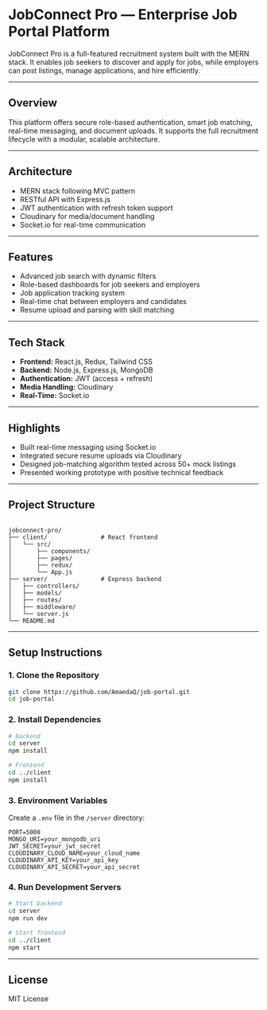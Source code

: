 
# JobConnect Pro — Enterprise Job Portal Platform

JobConnect Pro is a full-featured recruitment system built with the MERN stack. It enables job seekers to discover and apply for jobs, while employers can post listings, manage applications, and hire efficiently.

---

## Overview

This platform offers secure role-based authentication, smart job matching, real-time messaging, and document uploads. It supports the full recruitment lifecycle with a modular, scalable architecture.

---

## Architecture

- MERN stack following MVC pattern
- RESTful API with Express.js
- JWT authentication with refresh token support
- Cloudinary for media/document handling
- Socket.io for real-time communication

---

## Features

- Advanced job search with dynamic filters
- Role-based dashboards for job seekers and employers
- Job application tracking system
- Real-time chat between employers and candidates
- Resume upload and parsing with skill matching

---

## Tech Stack

- **Frontend:** React.js, Redux, Tailwind CSS  
- **Backend:** Node.js, Express.js, MongoDB  
- **Authentication:** JWT (access + refresh)  
- **Media Handling:** Cloudinary  
- **Real-Time:** Socket.io

---

## Highlights

- Built real-time messaging using Socket.io  
- Integrated secure resume uploads via Cloudinary  
- Designed job-matching algorithm tested across 50+ mock listings  
- Presented working prototype with positive technical feedback

---

## Project Structure

```

jobconnect-pro/
├── client/               # React frontend
│   └── src/
│       ├── components/
│       ├── pages/
│       ├── redux/
│       └── App.js
├── server/               # Express backend
│   ├── controllers/
│   ├── models/
│   ├── routes/
│   ├── middleware/
│   └── server.js
└── README.md

````

---

## Setup Instructions

### 1. Clone the Repository

```bash
git clone https://github.com/AmaedaQ/job-portal.git
cd job-portal
````

### 2. Install Dependencies

```bash
# Backend
cd server
npm install

# Frontend
cd ../client
npm install
```

### 3. Environment Variables

Create a `.env` file in the `/server` directory:

```env
PORT=5000
MONGO_URI=your_mongodb_uri
JWT_SECRET=your_jwt_secret
CLOUDINARY_CLOUD_NAME=your_cloud_name
CLOUDINARY_API_KEY=your_api_key
CLOUDINARY_API_SECRET=your_api_secret
```

### 4. Run Development Servers

```bash
# Start backend
cd server
npm run dev

# Start frontend
cd ../client
npm start
```

---

## License

MIT License

```



```

